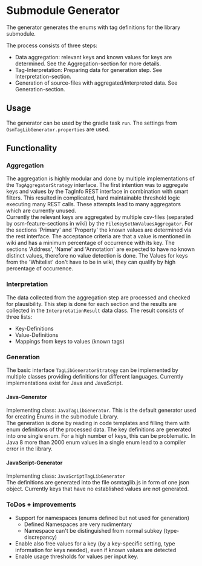 # Submodule Generator
The generator generates the enums with tag definitions for the library submodule.

The process consists of three steps:
* Data aggregation: relevant keys and known values for keys are determined. See the Aggregation-section for more details.
* Tag-Interpretation: Preparing data for generation step. See Interpretation-section.
* Generation of source-files with aggregated/interpreted data. See Generation-section.

## Usage
The generator can be used by the gradle task ```run```. The settings from ```OsmTagLibGenerator.properties``` are used.

## Functionality
### Aggregation
The aggregation is highly modular and done by multiple implementations of the `TagAggregatorStrategy` interface. The 
first intention was to aggregate keys and values by the TagInfo REST interface in combination with smart filters. This 
resulted in complicated, hard maintainable threshold logic executing many REST calls. These attempts lead to many 
aggregators which are currently unused.  
Currently the relevant keys are aggregated by multiple csv-files (separated by osm-feature-sections in wiki) by the 
`FileKeySetNoValuesAggregator`. 
For the sections 'Primary' and 'Property' the known values are determined via the rest interface. The acceptance
criteria are that a value is mentioned in wiki and has a minimum percentage of occurrence with its key.
The sections 'Address', 'Name' and 'Annotation' are expected to have no known distinct values, therefore no value 
detection is done.
The Values for keys from the 'Whitelist' don't have to be in wiki, they can qualify by high percentage of occurrence. 

### Interpretation
The data collected from the aggregation step are processed and checked for plausibility. This step is done for each
section and the results are collected in the `InterpretationResult` data class. The result consists of three lists:
* Key-Definitions
* Value-Definitions
* Mappings from keys to values (known tags)

### Generation
The basic interface `TagLibGeneratorStrategy` can be implemented by multiple classes providing definitions for different 
languages. Currently implementations exist for Java and JavaScript.
#### Java-Generator
Implementing class: `JavaTagLibGenerator`. This is the default generator used for creating Enums in the submodule 
Library.  
The generation is done by reading in code templates and filling them with enum definitions of the processed data. 
The key definitions are generated into one single enum. For a high number of keys, this can be problematic. In Java 8
more than 2000 enum values in a single enum lead to a compiler error in the library.
#### JavaScript-Generator
Implementing class: `JavaScriptTagLibGenerator`  
The definitions are generated into the file osmtaglib.js in form of one json object. Currently keys that have no 
established values are not generated.  

### ToDos + improvements
* Support for namespaces (enums defined but not used for generation)
  * Defined Namespaces are very rudimentary
  * Namespace can't be distinguished from normal subkey (type-discrepancy)
* Enable also free values for a key (by a key-specific setting, type information for keys needed), even if known values are detected 
* Enable usage thresholds for values per input key.
